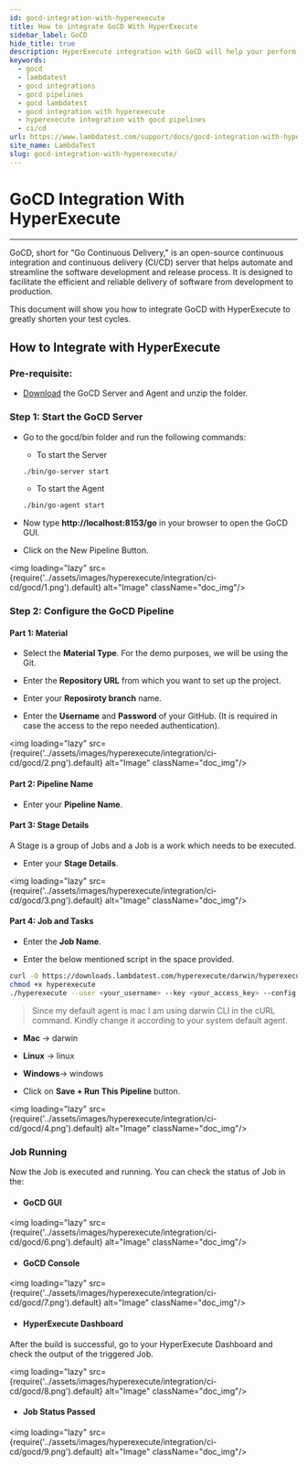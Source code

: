```yaml
---
id: gocd-integration-with-hyperexecute
title: How to integrate GoCD With HyperExecute
sidebar_label: GoCD
hide_title: true
description: HyperExecute integration with GoCD will help your perform Test automation for your code changes on more than 3000+ real browsers for both mobile and desktop. You can trigger your testing scripts directly from GoCD instance and they would be executed over your HyperExecute Dashboard.
keywords:
  - gocd
  - lambdatest
  - gocd integrations
  - gocd pipelines
  - gocd lambdatest
  - gocd integration with hyperexecute
  - hyperexecute integration with gocd pipelines
  - ci/cd
url: https://www.lambdatest.com/support/docs/gocd-integration-with-hyperexecute/
site_name: LambdaTest
slug: gocd-integration-with-hyperexecute/
---
```

<script type="application/ld+json"
      dangerouslySetInnerHTML={{ __html: JSON.stringify({
       "@context": "https://schema.org",
        "@type": "BreadcrumbList",
        "itemListElement": [{
          "@type": "ListItem",
          "position": 1,
          "name": "LambdaTest",
          "item": "https://www.lambdatest.com"
        },{
          "@type": "ListItem",
          "position": 2,
          "name": "Support",
          "item": "https://www.lambdatest.com/support/docs/"
        },{
          "@type": "ListItem",
          "position": 3,
          "name": "GoCD Integration",
          "item": "https://www.lambdatest.com/support/docs/gocd-integration-with-hyperexecute/"
        }]
      })
    }}
></script>

# GoCD Integration With HyperExecute
***

GoCD, short for "Go Continuous Delivery," is an open-source continuous integration and continuous delivery (CI/CD) server that helps automate and streamline the software development and release process. It is designed to facilitate the efficient and reliable delivery of software from development to production.

This document will show you how to integrate GoCD with HyperExecute to greatly shorten your test cycles.

## How to Integrate with HyperExecute

### Pre-requisite:

- [Download](https://www.gocd.org/download/#osx) the GoCD Server and Agent and unzip the folder.

### Step 1: Start the GoCD Server

- Go to the gocd/bin folder and run the following commands:

  - To start the Server
  ```bash
  ./bin/go-server start
  ```

  - To start the Agent
  ```bash
  ./bin/go-agent start
  ```
- Now type **http://localhost:8153/go** in your browser to open the GoCD GUI.

- Click on the New Pipeline Button.

<img loading="lazy" src={require('../assets/images/hyperexecute/integration/ci-cd/gocd/1.png').default} alt="Image"  className="doc_img"/>

### Step 2: Configure the GoCD Pipeline

#### Part 1: Material

- Select the **Material Type**. For the demo purposes, we will be using the Git.

- Enter the **Repository URL** from which you want to set up the project.

- Enter your **Reposiroty branch** name.

- Enter the **Username** and **Password** of your GitHub. (It is required in case the access to the repo needed authentication).

<img loading="lazy" src={require('../assets/images/hyperexecute/integration/ci-cd/gocd/2.png').default} alt="Image"  className="doc_img"/>

#### Part 2: Pipeline Name

- Enter your **Pipeline Name**.

#### Part 3: Stage Details

A Stage is a group of Jobs and a Job is a work which needs to be executed.

- Enter your **Stage Details**.

<img loading="lazy" src={require('../assets/images/hyperexecute/integration/ci-cd/gocd/3.png').default} alt="Image"  className="doc_img"/>

#### Part 4: Job and Tasks

- Enter the **Job Name**.

- Enter the below mentioned script in the space provided.

```bash
curl -O https://downloads.lambdatest.com/hyperexecute/darwin/hyperexecute
chmod +x hyperexecute
./hyperexecute --user <your_username> --key <your_access_key> --config <your_yaml_file_name>
```

> Since my default agent is mac I am using darwin CLI in the cURL command. Kindly change it according to your system default agent. <br />
- **Mac** -> darwin <br />
- **Linux** -> linux <br />
- **Windows**-> windows

- Click on **Save + Run This Pipeline** button.

<img loading="lazy" src={require('../assets/images/hyperexecute/integration/ci-cd/gocd/4.png').default} alt="Image"  className="doc_img"/>

### Job Running

Now the Job is executed and running. You can check the status of Job in the:

- #### GoCD GUI
<img loading="lazy" src={require('../assets/images/hyperexecute/integration/ci-cd/gocd/6.png').default} alt="Image"  className="doc_img"/>

- #### GoCD Console
<img loading="lazy" src={require('../assets/images/hyperexecute/integration/ci-cd/gocd/7.png').default} alt="Image"  className="doc_img"/>

- #### HyperExecute Dashboard

After the build is successful, go to your HyperExecute Dashboard and check the output of the triggered Job.

<img loading="lazy" src={require('../assets/images/hyperexecute/integration/ci-cd/gocd/8.png').default} alt="Image"  className="doc_img"/>

- #### Job Status Passed

<img loading="lazy" src={require('../assets/images/hyperexecute/integration/ci-cd/gocd/9.png').default} alt="Image"  className="doc_img"/>
